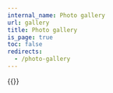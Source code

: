 ```yaml
---
internal_name: Photo gallery
url: gallery
title: Photo gallery
is_page: true
toc: false
redirects:
  - /photo-gallery
---
```

{{<gallery columns="3" pictures="[{&quot;image&quot;:&quot;/assets/961c25_3b7f28ecdd5f44b9bbf19a2065c4a523.jpg&quot;},{&quot;image&quot;:&quot;/assets/e70df8_22ee97bf366d41c99004400b47b8978f.jpg&quot;},{&quot;image&quot;:&quot;/assets/e70df8_24e912fdf763449bac7576d74767a759.jpg&quot;},{&quot;image&quot;:&quot;/assets/e70df8_79be23c37b0849b8ace847aaf67554ed.png&quot;},{&quot;image&quot;:&quot;/assets/e70df8_94583e4071cc4cc3af6132d7e992466a.jpg&quot;},{&quot;image&quot;:&quot;/assets/e70df8_96d8e88888e142f1a22e783a8dcd1be3.jpg&quot;},{&quot;image&quot;:&quot;/assets/e70df8_9d1d73e4f2fb4b65a221306265b14351.jpg&quot;},{&quot;image&quot;:&quot;/assets/e70df8_9e6088c150c241f0bf0c598b54f7fdb3.jpg&quot;},{&quot;image&quot;:&quot;/assets/e70df8_a9ef8d844f774fbcb97457122135fa36.jpg&quot;},{&quot;image&quot;:&quot;/assets/e70df8_c425ec0443df4d57a2873713c6c3b75b.jpg&quot;},{&quot;image&quot;:&quot;/assets/e70df8_c31303809d8e4188a05a6e139afa16a8.png&quot;},{&quot;image&quot;:&quot;/assets/e70df8_cb618e60066f44de94161e0538f59a0d.jpg&quot;},{&quot;image&quot;:&quot;/assets/e70df8_d0ac9297585349c6b0a9e48a452789f9.jpg&quot;},{&quot;image&quot;:&quot;/assets/e70df8_fbed95e50a2d42b68f5ef97c7c50316a.jpg&quot;}]">}}
